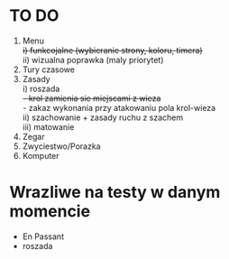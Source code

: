# TO DO
1. Menu <br/>
<s/>  i) funkcojalne (wybieranie strony, koloru, timera) </s><br/>
  ii) wizualna poprawka (maly priorytet)
2. Tury czasowe
3. Zasady<br />
  i) roszada<br />
    <s/>- krol zamienia sie miejscami z wieza </s>
    <br/>- zakaz wykonania przy atakowaniu pola krol-wieza <br/>
  ii) szachowanie + zasady ruchu z szachem<br />
  iii) matowanie<br />
4. Zegar
5. Zwyciestwo/Porazka
6. Komputer

# Wrazliwe na testy w danym momencie
- En Passant
- roszada

